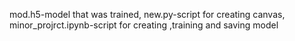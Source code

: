 mod.h5-model that was trained, 
new.py-script for creating canvas, 
minor_projrct.ipynb-script for creating ,training and saving model
